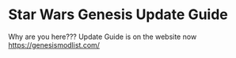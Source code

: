 # Star Wars Genesis Update Guide

Why are you here??? Update Guide is on the website now https://genesismodlist.com/


